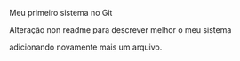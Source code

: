 Meu primeiro sistema no Git

Alteração non readme para descrever melhor o meu sistema

adicionando novamente mais um arquivo.